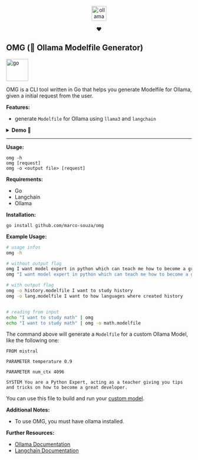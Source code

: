 <div align="center">
  <img align="center" alt="ollama" height="40px" src="https://github.com/jmorganca/ollama/assets/3325447/0d0b44e2-8f4a-4e99-9b52-a5c1c741c8f7">

♥️

</div>

## OMG (🦙 Ollama Modelfile Generator)

<img alt="go" width="60px" src="https://img.shields.io/badge/go-%2300ADD8.svg?style=for-the-badge&logo=go&logoColor=white">

OMG is a CLI tool written in Go that helps you generate Modelfile for Ollama, given a initial request from the user.

**Features:**

- generate `Modelfile` for Ollama using `llama3` and `langchain`

<details>
  <summary><strong>Demo 🚀</strong></summary>
  https://www.loom.com/share/d6a1509e0b90474c850e8fb946aa19a6</details>
</section>

---

**Usage:**

```
omg -h
omg [request]
omg -o <output file> [request]
```

**Requirements:**

- Go
- Langchain
- Ollama

**Installation:**

```
go install github.com/marco-souza/omg
```

**Example Usage:**

```sh
# usage infos
omg -h

# without output flag
omg I want model expert in python which can teach me how to become a great developer
omg "I want model expert in python which can teach me how to become a great developer" > python.modelfile

# with output flag
omg -o history.modelfile I want to study history
omg -o lang.modelfile I want to how languages where created history


# reading from input
echo "I want to study math" | omg
echo "I want to study math" | omg -o math.modelfile
```

The command above will generate a `Modelfile` for a custom Ollama Model, like the following one:

```Modelfile
FROM mistral

PARAMETER temperature 0.9

PARAMETER num_ctx 4096

SYSTEM You are a Python Expert, acting as a teacher giving you tips and tricks on how to become a great developer.
```

You can use this file to build and run your [custom model](https://github.com/ollama/ollama?tab=readme-ov-file#customize-a-model).

**Additional Notes:**

- To use OMG, you must have ollama installed.

**Further Resources:**

- [Ollama Documentation](https://github.com/ollama/ollama)
- [Langchain Documentation](https://tmc.github.io/langchaingo/docs/)
